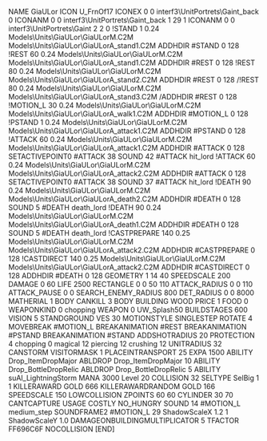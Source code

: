 NAME GiaULor
ICON U_FrnOf17
ICONEX 0 0 interf3\UnitPortrets\Gaint_back 0
ICONANM 0 0 interf3\UnitPortrets\Gaint_back 1 29 1
ICONANM 0 0 interf3\UnitPortrets\Gaint  2 2 0
!STAND          1 0.24  Models\Units\GiaULor\GiaULorM.C2M Models\Units\GiaULor\GiaULorA_stand1.C2M
ADDHDIR #STAND 0 128
!REST          60 0.24  Models\Units\GiaULor\GiaULorM.C2M Models\Units\GiaULor\GiaULorA_stand1.C2M
ADDHDIR #REST 0 128
!REST          80 0.24  Models\Units\GiaULor\GiaULorM.C2M Models\Units\GiaULor\GiaULorA_stand2.C2M
ADDHDIR #REST 0 128
/!REST          80 0.24  Models\Units\GiaULor\GiaULorM.C2M Models\Units\GiaULor\GiaULorA_stand3.C2M
/ADDHDIR #REST 0 128
!MOTION_L      30 0.24  Models\Units\GiaULor\GiaULorM.C2M Models\Units\GiaULor\GiaULorA_walk1.C2M
ADDHDIR #MOTION_L 0 128
!PSTAND        1  0.24  Models\Units\GiaULor\GiaULorM.C2M Models\Units\GiaULor\GiaULorA_attack1.C2M
ADDHDIR #PSTAND 0 128 
!ATTACK        60 0.24  Models\Units\GiaULor\GiaULorM.C2M Models\Units\GiaULor\GiaULorA_attack1.C2M
ADDHDIR #ATTACK 0 128
SETACTIVEPOINT0 #ATTACK 38
SOUND 42 #ATTACK hit_lord
!ATTACK        60 0.24  Models\Units\GiaULor\GiaULorM.C2M Models\Units\GiaULor\GiaULorA_attack2.C2M
ADDHDIR #ATTACK 0 128
SETACTIVEPOINT0 #ATTACK 38
SOUND 37 #ATTACK hit_lord
!DEATH         90 0.24  Models\Units\GiaULor\GiaULorM.C2M Models\Units\GiaULor\GiaULorA_death2.C2M
ADDHDIR #DEATH 0 128
SOUND 5 #DEATH death_lord
!DEATH         90 0.24  Models\Units\GiaULor\GiaULorM.C2M Models\Units\GiaULor\GiaULorA_death1.C2M
ADDHDIR #DEATH 0 128
SOUND 5 #DEATH death_lord
!CASTPREPARE   140  0.25 Models\Units\GiaULor\GiaULorM.C2M Models\Units\GiaULor\GiaULorA_attack2.C2M
ADDHDIR #CASTPREPARE 0 128
!CASTDIRECT    140  0.25 Models\Units\GiaULor\GiaULorM.C2M Models\Units\GiaULor\GiaULorA_attack2.C2M
ADDHDIR #CASTDIRECT 0 128
ADDHDIR #DEATH 0 128
GEOMETRY 1 14 40
SPEEDSCALE 200
DAMAGE   0 60
LIFE     2500
RECTANGLE 0 0 50 110
ATTACK_RADIUS 0 0 110
ATTACK_PAUSE 0 0
SEARCH_ENEMY_RADIUS 800
DET_RADIUS 0 0 8000
MATHERIAL 1 BODY
CANKILL 3 BODY BUILDING WOOD 
PRICE 1 FOOD 0
WEAPONKIND 0 chopping
WEAPON 0 UW_Splash50
BUILDSTAGES 600
VISION 5
STANDGROUND
VES 30
MOTIONSTYLE SINGLESTEP
ROTATE 4
MOVEBREAK #MOTION_L
BREAKANIMATION #REST
BREAKANIMATION #PSTAND
BREAKANIMATION #STAND
ADDSHOTRADIUS 20
PROTECTION 4 chopping 0 magical 12 piercing 12 crushing 12
UNITRADIUS 32
CANSTORM
VISITORMASK 1
PLACEINTRANSPORT 25
EXPA  1500
ABILITY Drop_ItemDropMajor
ABLDROP Drop_ItemDropMajor 10
ABILITY Drop_BottleDropRelic
ABLDROP Drop_BottleDropRelic 5
ABILITY suAI_LightningStorm
MANA 3000
Level 20
COLLISION 32
SELTYPE SelBig 1 1
KILLERAWARD             GOLD 666
KILLERAWARDRANDOM       GOLD 166
SPEEDSCALE 150
LOWCOLLISION
ZPOINTS 60 60
CYLINDER 30 70
CANTCAPTURE
USAGE COSTLY
NO_HUNGRY
SOUND 14 #MOTION_L medium_step
SOUNDFRAME2 #MOTION_L 29
ShadowScaleX 1.2    1
ShadowScaleY 1.0
DAMAGEONBUILDINGMULTIPLICATOR 5
TFACTOR FF696C6F
NOCOLLISION
[END]
